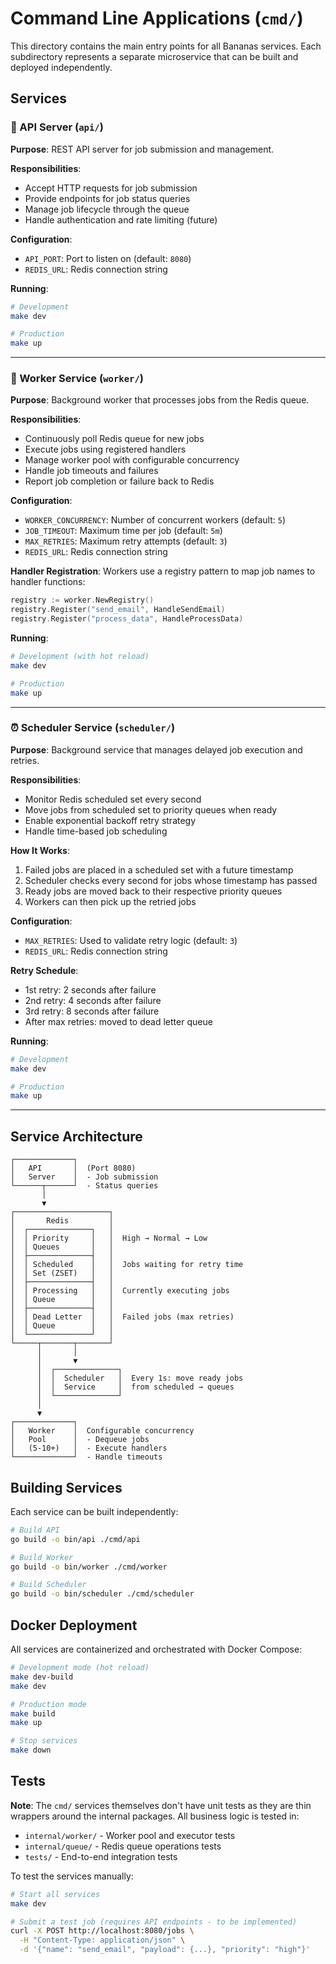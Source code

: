 # Command Line Applications (`cmd/`)

This directory contains the main entry points for all Bananas services. Each subdirectory represents a separate microservice that can be built and deployed independently.

## Services

### 📡 API Server (`api/`)

**Purpose**: REST API server for job submission and management.

**Responsibilities**:
- Accept HTTP requests for job submission
- Provide endpoints for job status queries
- Manage job lifecycle through the queue
- Handle authentication and rate limiting (future)

**Configuration**:
- `API_PORT`: Port to listen on (default: `8080`)
- `REDIS_URL`: Redis connection string

**Running**:
```bash
# Development
make dev

# Production
make up
```

---

### 👷 Worker Service (`worker/`)

**Purpose**: Background worker that processes jobs from the Redis queue.

**Responsibilities**:
- Continuously poll Redis queue for new jobs
- Execute jobs using registered handlers
- Manage worker pool with configurable concurrency
- Handle job timeouts and failures
- Report job completion or failure back to Redis

**Configuration**:
- `WORKER_CONCURRENCY`: Number of concurrent workers (default: `5`)
- `JOB_TIMEOUT`: Maximum time per job (default: `5m`)
- `MAX_RETRIES`: Maximum retry attempts (default: `3`)
- `REDIS_URL`: Redis connection string

**Handler Registration**:
Workers use a registry pattern to map job names to handler functions:

```go
registry := worker.NewRegistry()
registry.Register("send_email", HandleSendEmail)
registry.Register("process_data", HandleProcessData)
```

**Running**:
```bash
# Development (with hot reload)
make dev

# Production
make up
```

---

### ⏰ Scheduler Service (`scheduler/`)

**Purpose**: Background service that manages delayed job execution and retries.

**Responsibilities**:
- Monitor Redis scheduled set every second
- Move jobs from scheduled set to priority queues when ready
- Enable exponential backoff retry strategy
- Handle time-based job scheduling

**How It Works**:
1. Failed jobs are placed in a scheduled set with a future timestamp
2. Scheduler checks every second for jobs whose timestamp has passed
3. Ready jobs are moved back to their respective priority queues
4. Workers can then pick up the retried jobs

**Configuration**:
- `MAX_RETRIES`: Used to validate retry logic (default: `3`)
- `REDIS_URL`: Redis connection string

**Retry Schedule**:
- 1st retry: 2 seconds after failure
- 2nd retry: 4 seconds after failure  
- 3rd retry: 8 seconds after failure
- After max retries: moved to dead letter queue

**Running**:
```bash
# Development
make dev

# Production
make up
```

---

## Service Architecture

```
┌─────────────┐
│   API       │  (Port 8080)
│   Server    │  - Job submission
└──────┬──────┘  - Status queries
       │
       ▼
┌─────────────────────┐
│       Redis         │
│  ┌──────────────┐   │
│  │ Priority     │   │  High → Normal → Low
│  │ Queues       │   │
│  ├──────────────┤   │
│  │ Scheduled    │   │  Jobs waiting for retry time
│  │ Set (ZSET)   │   │
│  ├──────────────┤   │
│  │ Processing   │   │  Currently executing jobs
│  │ Queue        │   │
│  ├──────────────┤   │
│  │ Dead Letter  │   │  Failed jobs (max retries)
│  │ Queue        │   │
│  └──────────────┘   │
└─────┬───────┬───────┘
      │       │
      │       ▼
      │  ┌──────────────┐
      │  │  Scheduler   │  Every 1s: move ready jobs
      │  │  Service     │  from scheduled → queues
      │  └──────────────┘
      │
      ▼
┌─────────────┐
│   Worker    │  Configurable concurrency
│   Pool      │  - Dequeue jobs
│   (5-10+)   │  - Execute handlers
└─────────────┘  - Handle timeouts
```

## Building Services

Each service can be built independently:

```bash
# Build API
go build -o bin/api ./cmd/api

# Build Worker
go build -o bin/worker ./cmd/worker

# Build Scheduler
go build -o bin/scheduler ./cmd/scheduler
```

## Docker Deployment

All services are containerized and orchestrated with Docker Compose:

```bash
# Development mode (hot reload)
make dev-build
make dev

# Production mode
make build
make up

# Stop services
make down
```

## Tests

**Note**: The `cmd/` services themselves don't have unit tests as they are thin wrappers around the internal packages. All business logic is tested in:
- `internal/worker/` - Worker pool and executor tests
- `internal/queue/` - Redis queue operations tests
- `tests/` - End-to-end integration tests

To test the services manually:
```bash
# Start all services
make dev

# Submit a test job (requires API endpoints - to be implemented)
curl -X POST http://localhost:8080/jobs \
  -H "Content-Type: application/json" \
  -d '{"name": "send_email", "payload": {...}, "priority": "high"}'
```

